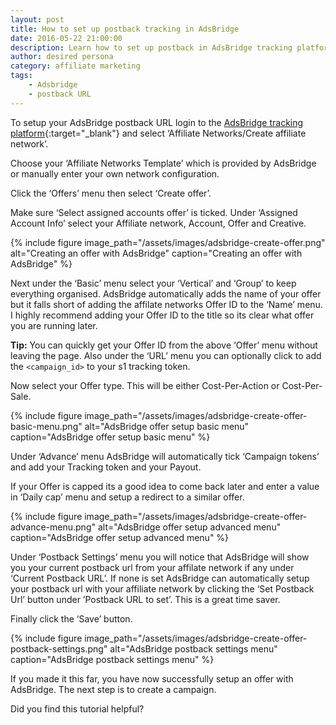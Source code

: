 ```yaml
---
layout: post
title: How to set up postback tracking in AdsBridge
date: 2016-05-22 21:00:00
description: Learn how to set up postback in AdsBridge tracking platform to pass conversion data to your affiliate network.
author: desired persona
category: affiliate marketing
tags:
    - Adsbridge
    - postback URL
---
```


To setup your AdsBridge postback URL login to the [AdsBridge tracking platform](http://www.adsbridge.com/){:target="_blank"} and select ‘Affiliate Networks/Create affiliate network’.

Choose your ‘Affiliate Networks Template’ which is provided by AdsBridge or manually enter your own network configuration.

Click the ‘Offers’ menu then select ‘Create offer’.

Make sure ‘Select assigned accounts offer’ is ticked.
Under ‘Assigned Account Info’ select your Affiliate network, Account, Offer and Creative.

{% include figure image_path="/assets/images/adsbridge-create-offer.png" alt="Creating an offer with AdsBridge" caption="Creating an offer with AdsBridge" %}

Next under the ‘Basic’ menu select your ‘Vertical’ and ‘Group’ to keep everything organised. AdsBridge automatically adds the name of your offer but it falls short of adding the affilate networks Offer ID to the ‘Name’ menu. I highly recommend adding your Offer ID to the title so its clear what offer you are running later.

**Tip:** You can quickly get your Offer ID from the above ‘Offer’ menu without leaving the page.
Also under the ‘URL’ menu you can optionally click to add the `<campaign_id>` to your s1 tracking token.

Now select your Offer type. This will be either Cost-Per-Action or Cost-Per-Sale.

{% include figure image_path="/assets/images/adsbridge-create-offer-basic-menu.png" alt="AdsBridge offer setup basic menu" caption="AdsBridge offer setup basic menu" %}

Under ‘Advance’ menu AdsBridge will automatically tick ‘Campaign tokens’ and add your Tracking token and your Payout.

If your Offer is capped its a good idea to come back later and enter a value in ‘Daily cap’ menu and setup a redirect to a similar offer.

{% include figure image_path="/assets/images/adsbridge-create-offer-advance-menu.png" alt="AdsBridge offer setup advanced menu" caption="AdsBridge offer setup advanced menu" %}

Under ‘Postback Settings’ menu you will notice that AdsBridge will show you your current postback url from your affilate network if any under ‘Current Postback URL’. If none is set AdsBridge can automatically setup your postback url with your affiliate network by clicking the ‘Set Postback Url’ button under ’Postback URL to set’. This is a great time saver.

Finally click the ‘Save’ button.

{% include figure image_path="/assets/images/adsbridge-create-offer-postback-settings.png" alt="AdsBridge postback settings menu" caption="AdsBridge postback settings menu" %}

If you made it this far, you have now successfully setup an offer with AdsBridge. The next step is to create a campaign.

Did you find this tutorial helpful?
